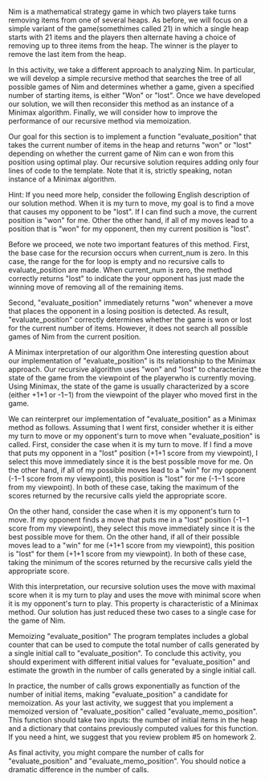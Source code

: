 Nim is a mathematical strategy game in which two players take turns removing items from one of several heaps. 
As before, we will focus on a simple variant of the game(somethimes called 21) in which a single heap starts with 21 items and 
the players then alternate having a choice of removing up to three items from the heap. The winner is the player to remove the last item from the heap.

In this activity, we take a different approach to analyzing Nim. In particular, we will develop a simple recursive method that searches the tree of 
all possible games of Nim and determines whether a game, given a specified number of starting items, is either "Won" or "lost". Once we have developed 
our solution, we will then reconsider this method as an instance of a Minimax algorithm. Finally, we will consider how to improve the performance of our 
recursive method via memoization.

Our goal for this section is to implement a function "evaluate_position" that takes the current number of items in the heap and returns "won" or "lost" 
depending on whether the current game of Nim can e won from this position using optimal play. 
Our recursive solution requires adding only four lines of code to the template. Note that it is, strictly speaking, notan instance of a Minimax algorithm.

Hint:
  If you need more help, consider the following English description of our solution method. When it is my turn to move, my goal is to find a move that 
  causes my opponent to be "lost". If I can find such a move, the current position is "won" for me. Other the other hand, if all of my moves lead to a 
  position that is "won" for my opponent, then my current position is "lost".
  
Before we proceed, we note two important features of this method. First, the base case for the recursion occurs when current_num is zero. In this case, 
the range for the for loop is empty and no recursive calls to evaluate_position are made. When current_num is zero, the method correctly returns 
"lost" to indicate the your opponent has just made the winning move of removing all of the remaining items.

Second, "evaluate_position" immediately returns "won" whenever a move that places the opponent in a losing position is detected. As result,
"evaluate_position" correctly determines whether the game is won or lost for the current number of items. However, it does not search all possible games 
of Nim from the current position.

A Minimax interpretation of our algorithm
One interesting question about our implementation of "evaluate_position" is its relationship to the Minimax approach. Our recursive algorithm uses 
"won" and "lost" to characterize the state of the game from the viewpoint of the playerwho is currently moving. Using Minimax, the state of the game is 
usually characterized by a score (either +1+1 or -1−1) from the viewpoint of the player who moved first in the game.

We can reinterpret our implementation of "evaluate_position" as a Minimax method as follows. Assuming that I went first, consider whether it is either my
turn to move or my opponent's turn to move when "evaluate_position" is called. First, consider the case when it is my turn to move. If I find a move that
puts my opponent in a "lost" position (+1+1 score from my viewpoint), I select this move immediately since it is the best possible move for me. On the
other hand, if all of my possible moves lead to a "win" for my opponent (-1−1 score from my viewpoint), this position is "lost" for me (-1−1 score from
my viewpoint). In both of these case, taking the maximum of the scores returned by the recursive calls yield the appropriate score.

On the other hand, consider the case when it is my opponent's turn to move. If my opponent finds a move that puts me in a "lost" 
position (-1−1 score from my viewpoint), they select this move immediately since it is the best possible move for them. On the other hand, if all of
their possible moves lead to a "win" for me (+1+1 score from my viewpoint), this position is "lost" for them (+1+1 score from my viewpoint). In both of 
these case, taking the minimum of the scores returned by the recursive calls yield the appropriate score.

With this interpretation, our recursive solution uses the move with maximal score when it is my turn to play and uses the move with minimal score when
it is my opponent's turn to play. This property is characteristic of a Minimax method. Our solution has just reduced these two cases to a single case 
for the game of Nim.

Memoizing "evaluate_position"
The program templates includes a global counter that can be used to compute the total number of calls generated by a single initial call to 
"evaluate_position". To conclude this activity, you should experiment with different initial values for "evaluate_position" and estimate the growth in
the number of calls generated by a single initial call.

In practice, the number of calls grows exponentially as function of the number of initial items, making "evaluate_position" a candidate for memoization.
As your last activity, we suggest that you implement a memoized version of "evaluate_position" called "evaluate_memo_position". This function should take
two inputs: the number of initial items in the heap and a dictionary that contains previously computed values for this function. If you need a hint, we 
suggest that you review problem #5 on homework 2.

As final activity, you might compare the number of calls for "evaluate_position" and "evaluate_memo_position". You should notice a dramatic difference in
the number of calls.


 
